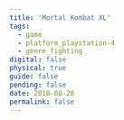 ```yaml
---
title: 'Mortal Kombat XL'
tags:
  - game
  - platform_playstation-4
  - genre_fighting
digital: false
physical: true
guide: false
pending: false
date: 2018-08-28
permalink: false
---
```

